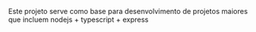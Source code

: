 Este projeto serve como base para desenvolvimento de projetos maiores que incluem nodejs + typescript + express
